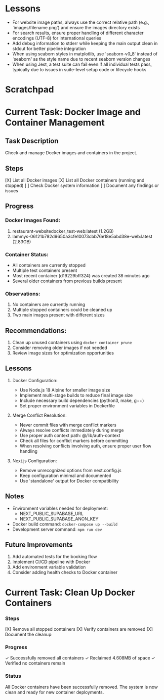 # Lessons

- For website image paths, always use the correct relative path (e.g., 'images/filename.png') and ensure the images directory exists
- For search results, ensure proper handling of different character encodings (UTF-8) for international queries
- Add debug information to stderr while keeping the main output clean in stdout for better pipeline integration
- When using seaborn styles in matplotlib, use 'seaborn-v0_8' instead of 'seaborn' as the style name due to recent seaborn version changes
- When using Jest, a test suite can fail even if all individual tests pass, typically due to issues in suite-level setup code or lifecycle hooks

# Scratchpad

# Current Task: Docker Image and Container Management

## Task Description
Check and manage Docker images and containers in the project.

## Steps
[X] List all Docker images
[X] List all Docker containers (running and stopped)
[ ] Check Docker system information
[ ] Document any findings or issues

## Progress
### Docker Images Found:
1. restaurant-websitedocker_test-web:latest (1.2GB)
2. lammys-06121b782d9650a3cfe10073cbb76e18e5abd38e-web:latest (2.83GB)

### Container Status:
- All containers are currently stopped
- Multiple test containers present
- Most recent container (d19229bff324) was created 38 minutes ago
- Several older containers from previous builds present

### Observations:
1. No containers are currently running
2. Multiple stopped containers could be cleaned up
3. Two main images present with different sizes

## Recommendations:
1. Clean up unused containers using `docker container prune`
2. Consider removing older images if not needed
3. Review image sizes for optimization opportunities

## Lessons
1. Docker Configuration:
   - Use Node.js 18 Alpine for smaller image size
   - Implement multi-stage builds to reduce final image size
   - Include necessary build dependencies (python3, make, g++)
   - Set proper environment variables in Dockerfile

2. Merge Conflict Resolution:
   - Never commit files with merge conflict markers
   - Always resolve conflicts immediately during merge
   - Use proper auth context path: @/lib/auth-context
   - Check all files for conflict markers before committing
   - When resolving conflicts involving auth, ensure proper user flow handling

3. Next.js Configuration:
   - Remove unrecognized options from next.config.js
   - Keep configuration minimal and documented
   - Use 'standalone' output for Docker compatibility

## Notes
- Environment variables needed for deployment:
  - NEXT_PUBLIC_SUPABASE_URL
  - NEXT_PUBLIC_SUPABASE_ANON_KEY
- Docker build command: `docker-compose up --build`
- Development server command: `npm run dev`

## Future Improvements
1. Add automated tests for the booking flow
2. Implement CI/CD pipeline with Docker
3. Add environment variable validation
4. Consider adding health checks to Docker container

# Current Task: Clean Up Docker Containers

### Steps
[X] Remove all stopped containers
[X] Verify containers are removed
[X] Document the cleanup

### Progress
✓ Successfully removed all containers
✓ Reclaimed 4.608MB of space
✓ Verified no containers remain

### Status
All Docker containers have been successfully removed. The system is now clean and ready for new container deployments.